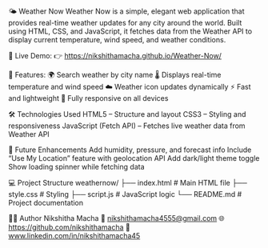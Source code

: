 🌤️ Weather Now
Weather Now is a simple, elegant web application that provides real-time weather updates for any city around the world.
Built using HTML, CSS, and JavaScript, it fetches data from the Weather API
 to display current temperature, wind speed, and weather conditions.

🚀 Live Demo:
👉 https://nikshithamacha.github.io/Weather-Now/

🧠 Features:
🌍 Search weather by city name
🌡️ Displays real-time temperature and wind speed
☁️ Weather icon updates dynamically
⚡ Fast and lightweight
📱 Fully responsive on all devices

🛠️ Technologies Used
HTML5 – Structure and layout
CSS3 – Styling and responsiveness
JavaScript (Fetch API) – Fetches live weather data from Weather API

🌈 Future Enhancements
Add humidity, pressure, and forecast info
Include “Use My Location” feature with geolocation API
Add dark/light theme toggle
Show loading spinner while fetching data

💻 Project Structure
weathernow/
├── index.html         # Main HTML file
├── style.css          # Styling
├── script.js          # JavaScript logic
└── README.md          # Project documentation

👩‍💻 Author
Nikshitha Macha
📧 nikshithamacha4555@gmail.com
🌐 https://github.com/nikshithamacha
💼 www.linkedin.com/in/nikshithamacha45
